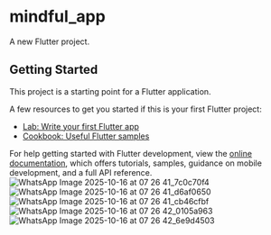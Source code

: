 # mindful_app

A new Flutter project.

## Getting Started

This project is a starting point for a Flutter application.

A few resources to get you started if this is your first Flutter project:

- [Lab: Write your first Flutter app](https://docs.flutter.dev/get-started/codelab)
- [Cookbook: Useful Flutter samples](https://docs.flutter.dev/cookbook)

For help getting started with Flutter development, view the
[online documentation](https://docs.flutter.dev/), which offers tutorials,
samples, guidance on mobile development, and a full API reference.
![WhatsApp Image 2025-10-16 at 07 26 41_7c0c70f4](https://github.com/user-attachments/assets/e521f4b6-7fea-4ef7-925b-05fcc1092284)
![WhatsApp Image 2025-10-16 at 07 26 41_d6af0650](https://github.com/user-attachments/assets/7a75dfc0-9a43-4c34-a292-95d73f40128c)
![WhatsApp Image 2025-10-16 at 07 26 41_cb46cfbf](https://github.com/user-attachments/assets/39ba5674-4566-4bfe-a043-99dfce86538b)
![WhatsApp Image 2025-10-16 at 07 26 42_0105a963](https://github.com/user-attachments/assets/a6f7f91c-7305-43c2-b2ec-f076564b207d)
![WhatsApp Image 2025-10-16 at 07 26 42_6e9d4503](https://github.com/user-attachments/assets/5c5c85cd-4f7d-4e4b-8163-d79def63770c)
